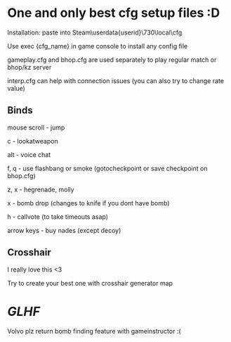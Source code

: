 One and only best cfg setup files :D
===
Installation: paste into Steam\userdata\{userid}\730\local\cfg

Use exec {cfg_name} in game console to install any config file

gameplay.cfg and bhop.cfg are used separately to play regular match or bhop/kz server

interp.cfg can help with connection issues (you can also try to change rate value)

**Binds**
---
mouse scroll - jump

c - lookatweapon

alt - voice chat

f, q - use flashbang or smoke (gotocheckpoint or save checkpoint on bhop.cfg)

z, x - hegrenade, molly

x - bomb drop (changes to knife if you dont have bomb)

h - callvote (to take timeouts asap)

arrow keys - buy nades (except decoy)

**Crosshair**
---
I really love this <3

Try to create your best one with crosshair generator map

_**GLHF**_
===
Volvo plz return bomb finding feature with gameinstructor :(
